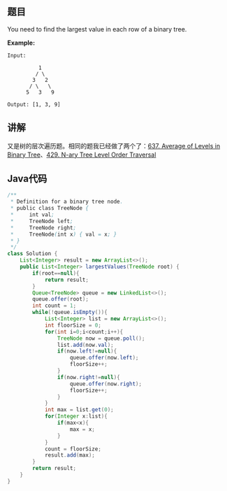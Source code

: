 ## 题目

You need to find the largest value in each row of a binary tree.

**Example:**
```
Input: 

          1
         / \
        3   2
       / \   \  
      5   3   9 

Output: [1, 3, 9]
```

## 讲解

又是树的层次遍历题。相同的题我已经做了两个了：[637. Average of Levels in Binary Tree](https://segmentfault.com/a/1190000017740661)、[429. N-ary Tree Level Order Traversal](https://segmentfault.com/a/1190000017718580)

## Java代码

```java
/**
 * Definition for a binary tree node.
 * public class TreeNode {
 *     int val;
 *     TreeNode left;
 *     TreeNode right;
 *     TreeNode(int x) { val = x; }
 * }
 */
class Solution {
    List<Integer> result = new ArrayList<>();
    public List<Integer> largestValues(TreeNode root) {
        if(root==null){
            return result;
        }
        Queue<TreeNode> queue = new LinkedList<>();
        queue.offer(root);
        int count = 1;
        while(!queue.isEmpty()){
            List<Integer> list = new ArrayList<>();
            int floorSize = 0;
            for(int i=0;i<count;i++){
                TreeNode now = queue.poll();
                list.add(now.val);
                if(now.left!=null){
                    queue.offer(now.left);
                    floorSize++;
                }
                if(now.right!=null){
                    queue.offer(now.right);
                    floorSize++;
                }
            }
            int max = list.get(0);
            for(Integer x:list){
                if(max<x){
                    max = x;
                }
            }
            count = floorSize;
            result.add(max);
        }
        return result;
    }
}
```